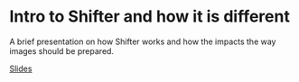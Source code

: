 # Intro to Shifter and how it is different

A brief presentation on how Shifter works and how the impacts the way images should be prepared.

[Slides](https://github.com/NERSC/Shifter-Tutorial/raw/master/presentations/Shifter-Overview.pdf)
